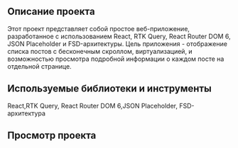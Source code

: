 ## Описание проекта

Этот проект представляет собой простое веб-приложение, разработанное с использованием React, RTK Query, React Router DOM 6, JSON Placeholder и FSD-архитектуры. Цель приложения - отображение списка постов с бесконечным скроллом, виртуализацией, и возможностью просмотра подробной информации о каждом посте на отдельной странице.

## Используемые библиотеки и инструменты

React,RTK Query, React Router DOM 6,JSON Placeholder, FSD-архитектура

## Просмотр проекта

